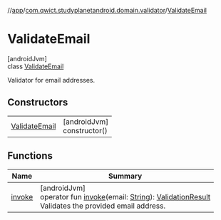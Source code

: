 //[app](../../../index.md)/[com.qwict.studyplanetandroid.domain.validator](../index.md)/[ValidateEmail](index.md)

# ValidateEmail

[androidJvm]\
class [ValidateEmail](index.md)

Validator for email addresses.

## Constructors

| | |
|---|---|
| [ValidateEmail](-validate-email.md) | [androidJvm]<br>constructor() |

## Functions

| Name | Summary |
|---|---|
| [invoke](invoke.md) | [androidJvm]<br>operator fun [invoke](invoke.md)(email: [String](https://kotlinlang.org/api/latest/jvm/stdlib/kotlin/-string/index.html)): [ValidationResult](../-validation-result/index.md)<br>Validates the provided email address. |

